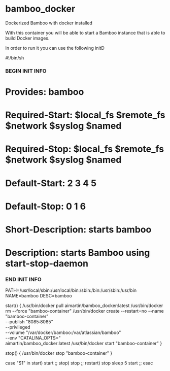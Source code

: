 # bamboo_docker
Dockerized Bamboo with docker installed

With this container you will be able to start a Bamboo instance that is able to build Docker images.

In order to run it you can use the following initD

#!/bin/sh

### BEGIN INIT INFO
# Provides:       bamboo
# Required-Start:    $local_fs $remote_fs $network $syslog $named
# Required-Stop:     $local_fs $remote_fs $network $syslog $named
# Default-Start:     2 3 4 5
# Default-Stop:      0 1 6
# Short-Description: starts bamboo
# Description:       starts Bamboo using start-stop-daemon
### END INIT INFO

PATH=/usr/local/sbin:/usr/local/bin:/sbin:/bin:/usr/sbin:/usr/bin
NAME=bamboo
DESC=bamboo

start() {
        /usr/bin/docker pull aimartin/bamboo_docker:latest
        /usr/bin/docker rm --force "bamboo-container"
        /usr/bin/docker create --restart=no --name "bamboo-container" \
    --publish "8085:8085" \
    --privileged \
    --volume "/var/docker/bamboo:/var/atlassian/bamboo" \
    --env "CATALINA_OPTS=" \
    aimartin/bamboo_docker:latest
        /usr/bin/docker start "bamboo-container"
}

stop() {
        /usr/bin/docker stop "bamboo-container"
}

case "$1" in
        start)
                start
                ;;
        stop)
                stop
                ;;
        restart)
                stop
                sleep 5
                start
                ;;
esac
